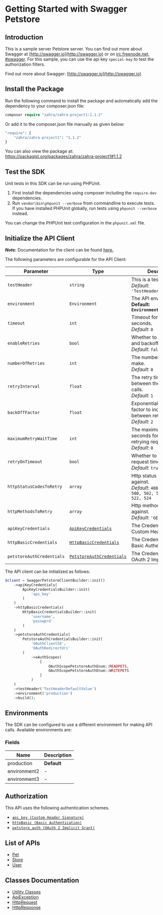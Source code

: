 
# Getting Started with Swagger Petstore

## Introduction

This is a sample server Petstore server.  You can find out more about Swagger at [http://swagger.io](http://swagger.io) or on [irc.freenode.net, #swagger](http://swagger.io/irc/).  For this sample, you can use the api key `special-key` to test the authorization filters.

Find out more about Swagger: [http://swagger.io](http://swagger.io)

## Install the Package

Run the following command to install the package and automatically add the dependency to your composer.json file:

```php
composer require "zahra/zahra-project1:1.1.2"
```

Or add it to the composer.json file manually as given below:

```php
"require": {
    "zahra/zahra-project1": "1.1.2"
}
```

You can also view the package at:
https://packagist.org/packages/zahra/zahra-project1#1.1.2

## Test the SDK

Unit tests in this SDK can be run using PHPUnit.

1. First install the dependencies using composer including the `require-dev` dependencies.
2. Run `vendor\bin\phpunit --verbose` from commandline to execute tests. If you have installed PHPUnit globally, run tests using `phpunit --verbose` instead.

You can change the PHPUnit test configuration in the `phpunit.xml` file.

## Initialize the API Client

**_Note:_** Documentation for the client can be found [here.](https://www.github.com/ZahraN444/zeepackage-1-php-sdk/tree/1.1.2/doc/client.md)

The following parameters are configurable for the API Client:

| Parameter | Type | Description |
|  --- | --- | --- |
| `testHeader` | `string` | This is a test header<br>*Default*: `'TestHeaderDefaultValue'` |
| `environment` | `Environment` | The API environment. <br> **Default: `Environment.PRODUCTION`** |
| `timeout` | `int` | Timeout for API calls in seconds.<br>*Default*: `0` |
| `enableRetries` | `bool` | Whether to enable retries and backoff feature.<br>*Default*: `false` |
| `numberOfRetries` | `int` | The number of retries to make.<br>*Default*: `0` |
| `retryInterval` | `float` | The retry time interval between the endpoint calls.<br>*Default*: `1` |
| `backOffFactor` | `float` | Exponential backoff factor to increase interval between retries.<br>*Default*: `2` |
| `maximumRetryWaitTime` | `int` | The maximum wait time in seconds for overall retrying requests.<br>*Default*: `0` |
| `retryOnTimeout` | `bool` | Whether to retry on request timeout.<br>*Default*: `true` |
| `httpStatusCodesToRetry` | `array` | Http status codes to retry against.<br>*Default*: `408, 413, 429, 500, 502, 503, 504, 521, 522, 524` |
| `httpMethodsToRetry` | `array` | Http methods to retry against.<br>*Default*: `'GET', 'PUT'` |
| `apiKeyCredentials` | [`ApiKeyCredentials`](https://www.github.com/ZahraN444/zeepackage-1-php-sdk/tree/1.1.2/doc/$a/https://www.github.com/ZahraN444/zeepackage-1-php-sdk/tree/1.1.2/custom-header-signature.md) | The Credentials Setter for Custom Header Signature |
| `httpBasicCredentials` | [`HttpBasicCredentials`](https://www.github.com/ZahraN444/zeepackage-1-php-sdk/tree/1.1.2/doc/$a/https://www.github.com/ZahraN444/zeepackage-1-php-sdk/tree/1.1.2/basic-authentication.md) | The Credentials Setter for Basic Authentication |
| `petstoreAuthCredentials` | [`PetstoreAuthCredentials`](https://www.github.com/ZahraN444/zeepackage-1-php-sdk/tree/1.1.2/doc/$a/https://www.github.com/ZahraN444/zeepackage-1-php-sdk/tree/1.1.2/oauth-2-implicit-grant.md) | The Credentials Setter for OAuth 2 Implicit Grant |

The API client can be initialized as follows:

```php
$client = SwaggerPetstoreClientBuilder::init()
    ->apiKeyCredentials(
        ApiKeyCredentialsBuilder::init(
            'api_key'
        )
    )
    ->httpBasicCredentials(
        HttpBasicCredentialsBuilder::init(
            'username',
            'passwprd'
        )
    )
    ->petstoreAuthCredentials(
        PetstoreAuthCredentialsBuilder::init(
            'OAuthClientId',
            'OAuthRedirectUri'
        )
            ->oAuthScopes(
                [
                    OAuthScopePetstoreAuthEnum::READPETS,
                    OAuthScopePetstoreAuthEnum::WRITEPETS
                ]
            )
    )
    ->testHeader('TestHeaderDefaultValue')
    ->environment('production')
    ->build();
```

## Environments

The SDK can be configured to use a different environment for making API calls. Available environments are:

### Fields

| Name | Description |
|  --- | --- |
| production | **Default** |
| environment2 | - |
| environment3 | - |

## Authorization

This API uses the following authentication schemes.

* [`api_key (Custom Header Signature)`](https://www.github.com/ZahraN444/zeepackage-1-php-sdk/tree/1.1.2/doc/$a/https://www.github.com/ZahraN444/zeepackage-1-php-sdk/tree/1.1.2/custom-header-signature.md)
* [`httpBasic (Basic Authentication)`](https://www.github.com/ZahraN444/zeepackage-1-php-sdk/tree/1.1.2/doc/$a/https://www.github.com/ZahraN444/zeepackage-1-php-sdk/tree/1.1.2/basic-authentication.md)
* [`petstore_auth (OAuth 2 Implicit Grant)`](https://www.github.com/ZahraN444/zeepackage-1-php-sdk/tree/1.1.2/doc/$a/https://www.github.com/ZahraN444/zeepackage-1-php-sdk/tree/1.1.2/oauth-2-implicit-grant.md)

## List of APIs

* [Pet](https://www.github.com/ZahraN444/zeepackage-1-php-sdk/tree/1.1.2/doc/controllers/pet.md)
* [Store](https://www.github.com/ZahraN444/zeepackage-1-php-sdk/tree/1.1.2/doc/controllers/store.md)
* [User](https://www.github.com/ZahraN444/zeepackage-1-php-sdk/tree/1.1.2/doc/controllers/user.md)

## Classes Documentation

* [Utility Classes](https://www.github.com/ZahraN444/zeepackage-1-php-sdk/tree/1.1.2/doc/utility-classes.md)
* [ApiException](https://www.github.com/ZahraN444/zeepackage-1-php-sdk/tree/1.1.2/doc/api-exception.md)
* [HttpRequest](https://www.github.com/ZahraN444/zeepackage-1-php-sdk/tree/1.1.2/doc/http-request.md)
* [HttpResponse](https://www.github.com/ZahraN444/zeepackage-1-php-sdk/tree/1.1.2/doc/http-response.md)


